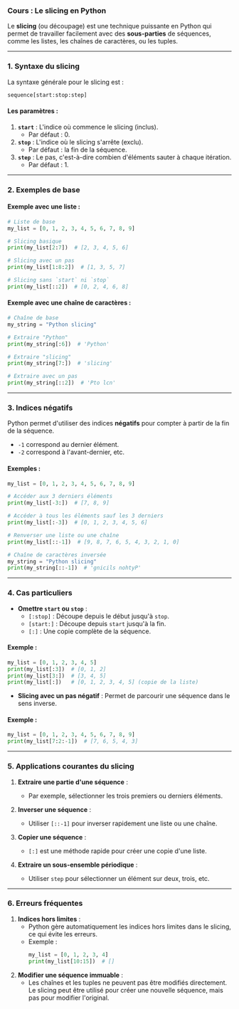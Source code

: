 ### **Cours : Le slicing en Python**

Le **slicing** (ou découpage) est une technique puissante en Python qui permet de travailler facilement avec des **sous-parties** de séquences, comme les listes, les chaînes de caractères, ou les tuples.

---

### **1. Syntaxe du slicing**

La syntaxe générale pour le slicing est :  
```python
sequence[start:stop:step]
```

#### **Les paramètres :**
1. **`start`** : L'indice où commence le slicing (inclus).
   - Par défaut : 0.
2. **`stop`** : L'indice où le slicing s'arrête (exclu).
   - Par défaut : la fin de la séquence.
3. **`step`** : Le pas, c'est-à-dire combien d'éléments sauter à chaque itération.
   - Par défaut : 1.

---

### **2. Exemples de base**
#### Exemple avec une liste :
```python
# Liste de base
my_list = [0, 1, 2, 3, 4, 5, 6, 7, 8, 9]

# Slicing basique
print(my_list[2:7])  # [2, 3, 4, 5, 6]

# Slicing avec un pas
print(my_list[1:8:2])  # [1, 3, 5, 7]

# Slicing sans `start` ni `stop`
print(my_list[::2])  # [0, 2, 4, 6, 8]
```

#### Exemple avec une chaîne de caractères :
```python
# Chaîne de base
my_string = "Python slicing"

# Extraire "Python"
print(my_string[:6])  # 'Python'

# Extraire "slicing"
print(my_string[7:])  # 'slicing'

# Extraire avec un pas
print(my_string[::2])  # 'Pto lcn'
```

---

### **3. Indices négatifs**

Python permet d'utiliser des indices **négatifs** pour compter à partir de la fin de la séquence.  
- `-1` correspond au dernier élément.
- `-2` correspond à l'avant-dernier, etc.

#### Exemples :
```python
my_list = [0, 1, 2, 3, 4, 5, 6, 7, 8, 9]

# Accéder aux 3 derniers éléments
print(my_list[-3:])  # [7, 8, 9]

# Accéder à tous les éléments sauf les 3 derniers
print(my_list[:-3])  # [0, 1, 2, 3, 4, 5, 6]

# Renverser une liste ou une chaîne
print(my_list[::-1])  # [9, 8, 7, 6, 5, 4, 3, 2, 1, 0]

# Chaîne de caractères inversée
my_string = "Python slicing"
print(my_string[::-1])  # 'gnicils nohtyP'
```

---

### **4. Cas particuliers**

- **Omettre `start` ou `stop`** :
  - `[:stop]` : Découpe depuis le début jusqu'à `stop`.
  - `[start:]` : Découpe depuis `start` jusqu'à la fin.
  - `[:]` : Une copie complète de la séquence.

#### Exemple :
```python
my_list = [0, 1, 2, 3, 4, 5]
print(my_list[:3])  # [0, 1, 2]
print(my_list[3:])  # [3, 4, 5]
print(my_list[:])   # [0, 1, 2, 3, 4, 5] (copie de la liste)
```

- **Slicing avec un pas négatif** :
  Permet de parcourir une séquence dans le sens inverse.

#### Exemple :
```python
my_list = [0, 1, 2, 3, 4, 5, 6, 7, 8, 9]
print(my_list[7:2:-1])  # [7, 6, 5, 4, 3]
```

---

### **5. Applications courantes du slicing**

1. **Extraire une partie d'une séquence** :
   - Par exemple, sélectionner les trois premiers ou derniers éléments.

2. **Inverser une séquence** :
   - Utiliser `[::-1]` pour inverser rapidement une liste ou une chaîne.

3. **Copier une séquence** :
   - `[:]` est une méthode rapide pour créer une copie d'une liste.

4. **Extraire un sous-ensemble périodique** :
   - Utiliser `step` pour sélectionner un élément sur deux, trois, etc.

---

### **6. Erreurs fréquentes**
1. **Indices hors limites** :
   - Python gère automatiquement les indices hors limites dans le slicing, ce qui évite les erreurs.
   - Exemple :
     ```python
     my_list = [0, 1, 2, 3, 4]
     print(my_list[10:15])  # []
     ```
2. **Modifier une séquence immuable** :
   - Les chaînes et les tuples ne peuvent pas être modifiés directement. Le slicing peut être utilisé pour créer une nouvelle séquence, mais pas pour modifier l'original.

